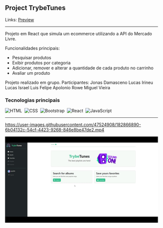 ## Project TrybeTunes

Links: <a href="https://guyddogl.github.io/trybe-project-trybetunes/">Preview</a>
<hr/>

Projeto em React que simula um ecommerce utilizando a API do Mercado Livre.

Funcionalidades principais:
- Pesquisar produtos
- Exibir produtos por categoria
- Adicionar, remover e alterar a quantidade de cada produto no carrinho
- Avaliar um produto

Projeto realizado em grupo. Participantes:
Jonas Damasceno
Lucas Irineu
Lucas Israel
Luis Felipe Apolonio Rowe
Miguel Vieira

### Tecnologias principais
![HTML](https://img.shields.io/badge/-HTML-1b374b?style=for-the-badge&logo=HTML5)&nbsp;
![CSS](https://img.shields.io/badge/-CSS-1b374b?style=for-the-badge&logo=CSS3&logoColor=1572B6)&nbsp;
![Bootstrap](https://img.shields.io/badge/-Bootstrap-1b374b?style=for-the-badge&logo=Bootstrap)&nbsp;
![React](https://img.shields.io/badge/-React-1b374b?style=for-the-badge&logo=React)&nbsp;
![JavaScript](https://img.shields.io/badge/-JavaScript-1b374b?style=for-the-badge&logo=javascript)&nbsp;
<hr/>

https://user-images.githubusercontent.com/47524908/182866890-6b04132c-54cf-4423-9268-846e8be47de2.mp4

<img src="https://github.com/guyddogl/trybe-project-trybetunes/blob/main/src/assets/images/trybetunes.jpg" alt="Imagem Preview" />
